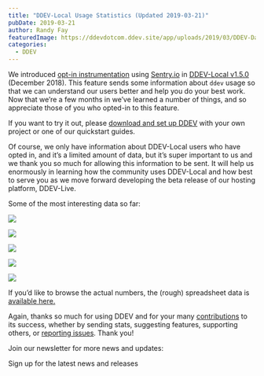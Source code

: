 ```yaml
---
title: "DDEV-Local Usage Statistics (Updated 2019-03-21)"
pubDate: 2019-03-21
author: Randy Fay
featuredImage: https://ddevdotcom.ddev.site/app/uploads/2019/03/DDEV-Data-e1553211948905.jpg
categories:
  - DDEV
---
```


We introduced [opt-in instrumentation](https://ddev.readthedocs.io/en/stable/users/cli-usage/#opt-in-usage-information) using [Sentry.io](http://sentry.io) in [DDEV-Local v1.5.0](https://github.com/drud/ddev/releases) (December 2018). This feature sends some information about `ddev` usage so that we can understand our users better and help you do your best work. Now that we’re a few months in we’ve learned a number of things, and so appreciate those of you who opted-in to this feature. 

If you want to try it out, please [download and set up DDEV](https://ddev.readthedocs.io/en/stable/) with your own project or one of our quickstart guides.

Of course, we only have information about DDEV-Local users who have opted in, and it’s a limited amount of data, but it’s super important to us and we thank you so much for allowing this information to be sent. It will help us enormously in learning how the community uses DDEV-Local and how best to serve you as we move forward developing the beta release of our hosting platform, DDEV-Live.

Some of the most interesting data so far:

![](https://ddev.com/app/uploads/2019/03/1-OS-1024x633.png)

![](https://ddev.com/app/uploads/2019/03/2-php-1024x633.png)

![](https://ddev.com/app/uploads/2019/03/3-CMS-1024x633.png)

![](https://ddev.com/app/uploads/2019/03/4-Webserver-1024x633.png)

![](https://ddev.com/app/uploads/2019/03/5-Windows-1024x633.png)

If you’d like to browse the actual numbers, the (rough) spreadsheet data is [available here.](https://docs.google.com/spreadsheets/d/135MIJBPQifLyssM-CjxGotH3XTrtdCTkcEOb9SQOU6E/edit?usp=sharing)

Again, thanks so much for using DDEV and for your many [contributions](https://github.com/drud/ddev/blob/master/CONTRIBUTING.md) to its success, whether by sending stats, suggesting features, supporting others, or [reporting issues](https://ddev.readthedocs.io/en/stable/#support). Thank you!

Join our newsletter for more news and updates:

Sign up for the latest news and releases
